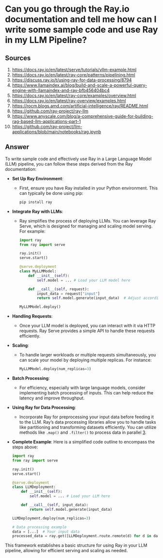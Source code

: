 # Can you go through the Ray.io documentation and tell me how can I write some sample code and use Ray in my LLM Pipeline?

## Sources
1. https://docs.ray.io/en/latest/serve/tutorials/vllm-example.html
2. https://docs.ray.io/en/latest/ray-core/patterns/pipelining.html
3. https://discuss.ray.io/t/using-ray-for-data-processing/8794
4. https://www.llamaindex.ai/blog/build-and-scale-a-powerful-query-engine-with-llamaindex-and-ray-bfb456404bc4
5. https://docs.ray.io/en/latest/ray-core/examples/overview.html
6. https://docs.ray.io/en/latest/ray-overview/examples.html
7. https://rocm.blogs.amd.com/artificial-intelligence/ray/README.html
8. https://github.com/ray-project/ray-llm
9. https://www.anyscale.com/blog/a-comprehensive-guide-for-building-rag-based-llm-applications-part-1
10. https://github.com/ray-project/llm-applications/blob/main/notebooks/rag.ipynb

## Answer
To write sample code and effectively use Ray in a Large Language Model (LLM) pipeline, you can follow these steps derived from the Ray documentation:

- **Set Up Ray Environment**:
  - First, ensure you have Ray installed in your Python environment. This can typically be done using pip:
    ```bash
    pip install ray
    ```

- **Integrate Ray with LLMs**:
  - Ray simplifies the process of deploying LLMs. You can leverage Ray Serve, which is designed for managing and scaling model serving. For example:
    ```python
    import ray
    from ray import serve

    ray.init()
    serve.start()

    @serve.deployment
    class MyLLMModel:
        def __init__(self):
            self.model = ... # Load your LLM model here

        def __call__(self, request):
            input_data = request["input"]
            return self.model.generate(input_data)  # Adjust according to your model's API

    MyLLMModel.deploy()
    ```

- **Handling Requests**:
  - Once your LLM model is deployed, you can interact with it via HTTP requests. Ray Serve provides a simple API to handle these requests efficiently.

- **Scaling**:
  - To handle larger workloads or multiple requests simultaneously, you can scale your model by deploying multiple replicas. For instance:
    ```python
    MyLLMModel.deploy(num_replicas=3)
    ```

- **Batch Processing**:
  - For efficiency, especially with large language models, consider implementing batch processing of inputs. This can help reduce the latency and improve throughput.

- **Using Ray for Data Processing**:
  - Incorporate Ray for preprocessing your input data before feeding it to the LLM. Ray’s data processing libraries allow you to handle tasks like partitioning and transforming datasets efficiently. You can utilize methods like `.map()` and `.filter()` to process data in parallel [3](https://discuss.ray.io/t/using-ray-for-data-processing/8794).

- **Complete Example**:
  Here is a simplified code outline to encompass the steps above:
  ```python
  import ray
  from ray import serve

  ray.init()
  serve.start()

  @serve.deployment
  class LLMDeployment:
      def __init__(self):
          self.model = ... # Load your LLM here

      def __call__(self, input_data):
          return self.model.generate(input_data)

  LLMDeployment.deploy(num_replicas=3)

  # Data processing example
  data = [...]  # Your input data
  processed_data = ray.get([LLMDeployment.route.remote(d) for d in data])
  ```

This framework establishes a basic structure for using Ray in your LLM pipeline, allowing for efficient serving and scaling as needed.